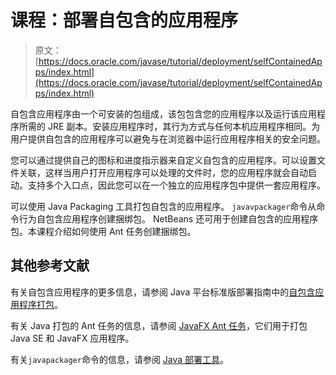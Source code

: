 # 课程：部署自包含的应用程序

> 原文： [https://docs.oracle.com/javase/tutorial/deployment/selfContainedApps/index.html](https://docs.oracle.com/javase/tutorial/deployment/selfContainedApps/index.html)

自包含应用程序由一个可安装的包组成，该包包含您的应用程序以及运行该应用程序所需的 JRE 副本。安装应用程序时，其行为方式与任何本机应用程序相同。为用户提供自包含的应用程序可以避免与在浏览器中运行应用程序相关的安全问题。

您可以通过提供自己的图标和进度指示器来自定义自包含的应用程序。可以设置文件关联，这样当用户打开应用程序可以处理的文件时，您的应用程序就会自动启动。支持多个入口点，因此您可以在一个独立的应用程序包中提供一套应用程序。

可以使用 Java Packaging 工具打包自包含的应用程序。 `javavpackager`命令从命令行为自包含应用程序创建捆绑包。 NetBeans 还可用于创建自包含的应用程序包。本课程介绍如何使用 Ant 任务创建捆绑包。

## 其他参考文献

有关自包含应用程序的更多信息，请参阅 Java 平台标准版部署指南中的[自包含应用程序打包](https://docs.oracle.com/javase/8/docs/technotes/guides/deploy/self-contained-packaging.html)。

有关 Java 打包的 Ant 任务的信息，请参阅 [JavaFX Ant 任务](https://docs.oracle.com/javase/8/docs/technotes/guides/deploy/javafx_ant_tasks.html)，它们用于打包 Java SE 和 JavaFX 应用程序。

有关`javapackager`命令的信息，请参阅 [Java 部署工具](https://docs.oracle.com/javase/8/docs/technotes/tools/index.html#deployment)。